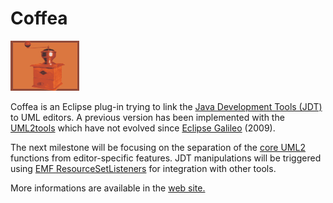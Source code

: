 Coffea
======
![](https://raw.githubusercontent.com/bdulac/coffea/gh-pages/img/img.png)

<p>
Coffea is an Eclipse plug-in trying to link the <a href="http://www.eclipse.org/jdt/">Java Development Tools (JDT)</a> to UML editors. A previous version has been implemented with the <a href="http://wiki.eclipse.org/MDT-UML2Tools">UML2tools</a> which have not evolved since <a href="https://www.eclipse.org/galileo/">Eclipse Galileo</a> (2009).
</p>
<p>
The next milestone will be focusing on the separation of the <a href="http://wiki.eclipse.org/MDT-UML2">core UML2</a> functions from editor-specific features. JDT manipulations will be triggered using <a href="http://download.eclipse.org/modeling/emf/transaction/javadoc/workspace/1.4.0/org/eclipse/emf/transaction/ResourceSetListener.html">EMF ResourceSetListeners</a> for integration with other tools.
<p>
<p>
More informations are available in the <a href="http://bdulac.github.io/coffea/">web site.</a>
</p>
